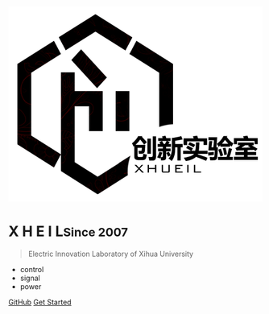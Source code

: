 ![logo](_media/logo@0.7x.png)

# X H E I L<small>Since 2007</small>

> Electric Innovation Laboratory of Xihua University

- control 
- signal 
- power 


[GitHub](https://github.com/xhueil/control-special-training)
[Get Started](?id=main)